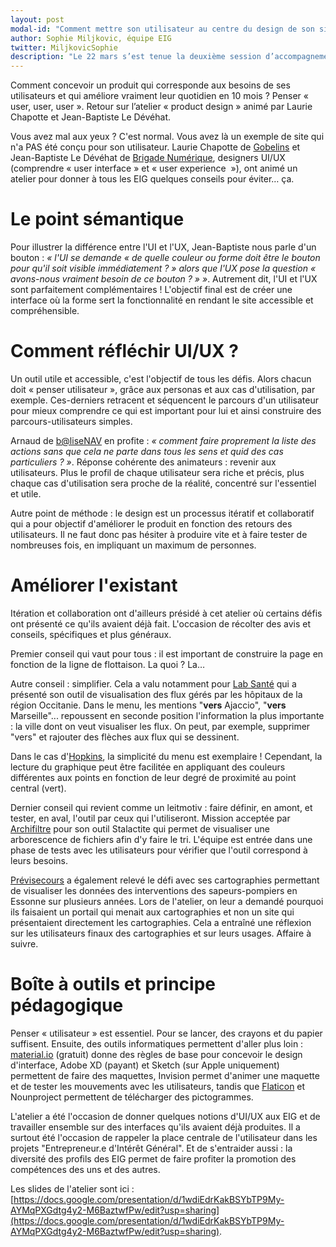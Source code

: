 ```yaml
---
layout: post
modal-id: "Comment mettre son utilisateur au centre du design de son site/sa plateforme/son outil.  Retour sur les ateliers du 22 mars (3/3)"
author: Sophie Miljkovic, équipe EIG
twitter: MiljkovicSophie
description: "Le 22 mars s’est tenue la deuxième session d’accompagnement des entrepreneurs d’intérêt général. En présence des mentors des défis, nous avons travaillé sur 3 ateliers, orientés « utilisateurs » : recherche produit et utilisateurs, design et conception du produit avec ses utilisateurs, ouverture du code source."
---
```


Comment concevoir un produit qui corresponde aux besoins de ses
utilisateurs et qui améliore vraiment leur quotidien en 10 mois ?
Penser « user, user, user ». Retour sur l’atelier « product design »
animé par Laurie Chapotte et Jean-Baptiste Le Dévéhat.

<!-- FIXME: image -->

Vous avez mal aux yeux ? C'est normal. Vous avez là un exemple de site
qui n'a PAS été conçu pour son utilisateur. Laurie Chapotte de
[Gobelins](https://entrepreneur-interet-general.etalab.gouv.fr/defi/2017/09/26/gobelins/)
et Jean-Baptiste Le Dévéhat de [Brigade
Numérique](https://entrepreneur-interet-general.etalab.gouv.fr/defi/2017/09/26/brigadenumerique/),
designers UI/UX (comprendre « user interface » et « user experience 
»), ont animé un atelier pour donner à tous les EIG quelques conseils
pour éviter… ça.

# Le point sémantique

Pour illustrer la différence entre l'UI et l'UX, Jean-Baptiste nous
parle d'un bouton : _« l'UI se demande « de quelle couleur ou forme
doit être le bouton pour qu'il soit visible immédiatement ? » alors
que l'UX pose la question « avons-nous vraiment besoin de ce
bouton ? » »_. Autrement dit, l'UI et l'UX sont parfaitement
complémentaires !  L'objectif final est de créer une interface où la
forme sert la fonctionnalité en rendant le site accessible et
compréhensible.

# Comment réfléchir UI/UX ?

Un outil utile et accessible, c'est l'objectif de tous les
défis. Alors chacun doit « penser utilisateur », grâce aux personas et
aux cas d'utilisation, par exemple. Ces-derniers retracent et
séquencent le parcours d'un utilisateur pour mieux comprendre ce qui
est important pour lui et ainsi construire des parcours-utilisateurs
simples.

Arnaud de
[b@liseNAV](https://entrepreneur-interet-general.etalab.gouv.fr/defi/2017/09/26/balisenav/)
en profite : _« comment faire proprement la liste des actions sans que
cela ne parte dans tous les sens et quid des cas particuliers ?
»_. Réponse cohérente des animateurs : revenir aux utilisateurs. Plus
le profil de chaque utilisateur sera riche et précis, plus chaque cas
d'utilisation sera proche de la réalité, concentré sur l'essentiel et
utile.

Autre point de méthode : le design est un processus itératif et
collaboratif qui a pour objectif d'améliorer le produit en fonction
des retours des utilisateurs. Il ne faut donc pas hésiter à produire
vite et à faire tester de nombreuses fois, en impliquant un maximum de
personnes.

# Améliorer l'existant

Itération et collaboration ont d'ailleurs présidé à cet atelier où
certains défis ont présenté ce qu'ils avaient déjà fait. L'occasion de
récolter des avis et conseils, spécifiques et plus généraux.

Premier conseil qui vaut pour tous : il est important de construire la
page en fonction de la ligne de flottaison. La quoi ? La…

<!-- FIXME: image -->

Autre conseil : simplifier. Cela a valu notamment pour [Lab
Santé](https://entrepreneur-interet-general.etalab.gouv.fr/defi/2017/09/26/labsante/)
qui a présenté son outil de visualisation des flux gérés par les
hôpitaux de la région Occitanie. Dans le menu, les mentions "**vers**
Ajaccio", "**vers** Marseille"... repoussent en seconde position
l'information la plus importante : la ville dont on veut visualiser
les flux. On peut, par exemple, supprimer "vers" et rajouter des
flèches aux flux qui se dessinent.

<!-- FIXME: image -->

Dans le cas
d'[Hopkins](https://entrepreneur-interet-general.etalab.gouv.fr/defi/2017/09/26/hopkins/),
la simplicité du menu est exemplaire ! Cependant, la lecture du
graphique peut être facilitée en appliquant des couleurs différentes
aux points en fonction de leur degré de proximité au point central
(vert).

<!-- FIXME: image -->

Dernier conseil qui revient comme un leitmotiv : faire définir, en
amont, et tester, en aval, l'outil par ceux qui l'utiliseront. Mission
acceptée par [Archifiltre](http://archifiltre.com/index.html) pour son
outil Stalactite qui permet de visualiser une arborescence de fichiers
afin d'y faire le tri. L'équipe est entrée dans une phase de tests
avec les utilisateurs pour vérifier que l'outil correspond à leurs
besoins.

<!-- FIXME: image -->

[Prévisecours](https://previsecours.fr/) a également relevé le défi
avec ses cartographies permettant de visualiser les données des
interventions des sapeurs-pompiers en Essonne sur plusieurs
années. Lors de l'atelier, on leur a demandé pourquoi ils faisaient un
portail qui menait aux cartographies et non un site qui présentaient
directement les cartographies. Cela a entraîné une réflexion sur les
utilisateurs finaux des cartographies et sur leurs usages. Affaire à
suivre.

<!-- FIXME: image -->

# Boîte à outils et principe pédagogique

Penser « utilisateur » est essentiel. Pour se lancer, des crayons et
du papier suffisent. Ensuite, des outils informatiques permettent
d'aller plus loin : [material.io](https://material.io/) (gratuit)
donne des règles de base pour concevoir le design d'interface, Adobe
XD (payant) et Sketch (sur Apple uniquement) permettent de faire des
maquettes, Invision permet d'animer une maquette et de tester les
mouvements avec les utilisateurs, tandis que
[Flaticon](https://www.flaticon.com/) et Nounproject permettent de
télécharger des pictogrammes.

L'atelier a été l'occasion de donner quelques notions d'UI/UX aux EIG
et de travailler ensemble sur des interfaces qu'ils avaient déjà
produites. Il a surtout été l'occasion de rappeler la place centrale
de l'utilisateur dans les projets "Entrepreneur.e d'Intérêt
Général". Et de s'entraider aussi : la diversité des profils des EIG
permet de faire profiter la promotion des compétences des uns et des
autres.

Les slides de l'atelier sont ici :
[https://docs.google.com/presentation/d/1wdiEdrKakBSYbTP9My-AYMqPXGdtg4y2-M6BaztwfPw/edit?usp=sharing](https://docs.google.com/presentation/d/1wdiEdrKakBSYbTP9My-AYMqPXGdtg4y2-M6BaztwfPw/edit?usp=sharing).

